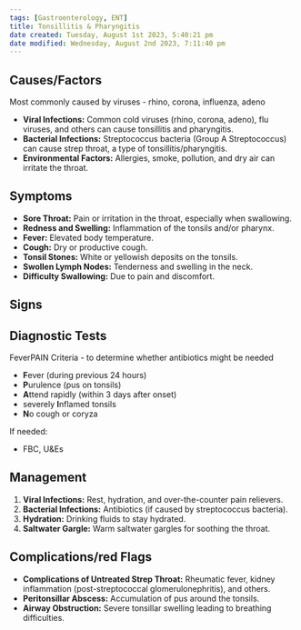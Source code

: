 ```yaml
---
tags: [Gastroenterology, ENT]
title: Tonsillitis & Pharyngitis
date created: Tuesday, August 1st 2023, 5:40:21 pm
date modified: Wednesday, August 2nd 2023, 7:11:40 pm
---
```


## Causes/Factors

Most commonly caused by viruses - rhino, corona, influenza, adeno

- **Viral Infections:** Common cold viruses (rhino, corona, adeno), flu viruses, and others can cause tonsillitis and pharyngitis.
- **Bacterial Infections:** Streptococcus bacteria (Group A Streptococcus) can cause strep throat, a type of tonsillitis/pharyngitis.
- **Environmental Factors:** Allergies, smoke, pollution, and dry air can irritate the throat.

## Symptoms

- **Sore Throat:** Pain or irritation in the throat, especially when swallowing.
- **Redness and Swelling:** Inflammation of the tonsils and/or pharynx.
- **Fever:** Elevated body temperature.
- **Cough:** Dry or productive cough.
- **Tonsil Stones:** White or yellowish deposits on the tonsils.
- **Swollen Lymph Nodes:** Tenderness and swelling in the neck.
- **Difficulty Swallowing:** Due to pain and discomfort.

## Signs

## Diagnostic Tests

FeverPAIN Criteria - to determine whether antibiotics might be needed

- **F**ever (during previous 24 hours)
- **P**urulence (pus on tonsils)
- **A**ttend rapidly (within 3 days after onset)
- severely **I**nflamed tonsils
- **N**o cough or coryza

If needed:

- FBC, U&Es

## Management

1. **Viral Infections:** Rest, hydration, and over-the-counter pain relievers.
2. **Bacterial Infections:** Antibiotics (if caused by streptococcus bacteria).
3. **Hydration:** Drinking fluids to stay hydrated.
4. **Saltwater Gargle:** Warm saltwater gargles for soothing the throat.

## Complications/red Flags

- **Complications of Untreated Strep Throat:** Rheumatic fever, kidney inflammation (post-streptococcal glomerulonephritis), and others.
- **Peritonsillar Abscess:** Accumulation of pus around the tonsils.
- **Airway Obstruction:** Severe tonsillar swelling leading to breathing difficulties.